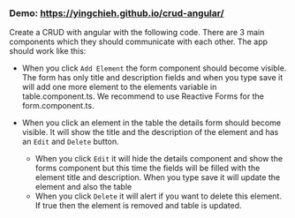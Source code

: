 ### Demo: https://yingchieh.github.io/crud-angular/

Create a CRUD with angular with the following code.
There are 3 main components which they should communicate with each other. 
The app should work like this:

+ When you click `Add Element` the form component should become visible. 
The form has only title and description fields and when you type save it will add one more element to the elements variable in table.component.ts.
We recommend to use Reactive Forms for the form.component.ts.

+ When you click an element in the table the details form should become visible.
It will show the title and the description of the element and has an `Edit` and `Delete` button.

    + When you click `Edit` it will hide the details component and show the forms component but this time the fields will be filled with the element title and description.
    When you type save it will update the element and also the table
    + When you click `Delete` it will alert if you want to delete this element. 
    If true then the element is removed and table is updated.
